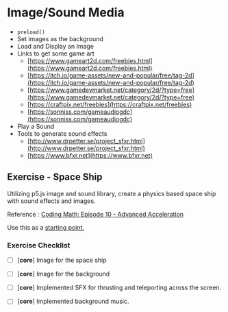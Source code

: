 # Image/Sound Media

- `preload()`
- Set images as the background
- Load and Display an Image
- Links to get some game art
    + [https://www.gameart2d.com/freebies.html](https://www.gameart2d.com/freebies.html)
    + [https://itch.io/game-assets/new-and-popular/free/tag-2d](https://itch.io/game-assets/new-and-popular/free/tag-2d)
    + [https://www.gamedevmarket.net/category/2d/?type=free](https://www.gamedevmarket.net/category/2d/?type=free)
    + [https://craftpix.net/freebies](https://craftpix.net/freebies)
    + [https://sonniss.com/gameaudiogdc](https://sonniss.com/gameaudiogdc)
- Play a Sound
- Tools to generate sound effects
    + [http://www.drpetter.se/project_sfxr.html](http://www.drpetter.se/project_sfxr.html)
    + [https://www.bfxr.net](https://www.bfxr.net)


## Exercise - Space Ship

Utilizing p5.js image and sound library, create a physics based space ship with sound effects and images.

Reference : [Coding Math: Episode 10 - Advanced Acceleration](https://youtu.be/4UPiT5lDYe8)

Use this as a [starting point.](https://editor.p5js.org/Rudy.Castan/full/KVHZ8fZ3B)

### Exercise Checklist

- [ ] [**core**] Image for the space ship
- [ ] [**core**] Image for the background
- [ ] [**core**] Implemented SFX for thrusting and teleporting across the screen.
- [ ] [**core**] Implemented background music.



